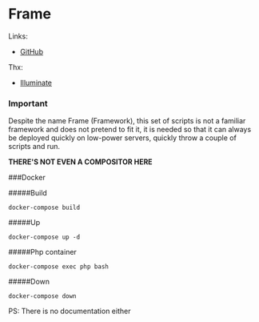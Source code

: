 # Frame

Links:
 * [GitHub][https://github.com/frame-php/frame]

Thx:
* [Illuminate][https://github.com/illuminate]

### Important
Despite the name Frame (Framework), this set of scripts is not a familiar framework and does not pretend to fit it, it is needed so that it can always be deployed quickly on low-power servers, quickly throw a couple of scripts and run.

**THERE'S NOT EVEN A COMPOSITOR HERE**

###Docker

#####Build
```shell
docker-compose build
```

#####Up
```shell
docker-compose up -d
```

#####Php container
```shell
docker-compose exec php bash
```

#####Down
```shell
docker-compose down
```

PS: There is no documentation either

[https://github.com/frame-php/frame]: https://github.com/frame-php/frame

[https://github.com/illuminate]: https://github.com/illuminate